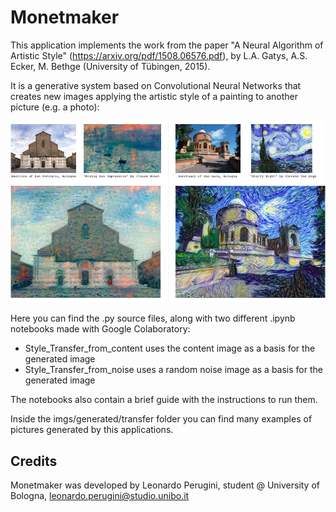 # Monetmaker
This application implements the work from the paper "A Neural Algorithm of Artistic Style" (https://arxiv.org/pdf/1508.06576.pdf),
by L.A. Gatys, A.S. Ecker, M. Bethge (University of Tübingen, 2015).

It is a generative system based on Convolutional Neural Networks that creates new images applying the
artistic style of a painting to another picture (e.g. a photo):

<img src="https://github.com/leonardoperu/Monetmaker/blob/master/imgs/for_readme/readme1.png" width ="1024" alt="image1">

Here you can find the .py source files, along with two different .ipynb notebooks made with Google Colaboratory:
* Style_Transfer_from_content uses the content image as a basis for the generated image
* Style_Transfer_from_noise uses a random noise image as a basis for the generated image

The notebooks also contain a brief guide with the instructions to run them.

Inside the imgs/generated/transfer folder you can find many examples of pictures generated by this applications.

## Credits
Monetmaker was developed by Leonardo Perugini, student @ University of Bologna, leonardo.perugini@studio.unibo.it
